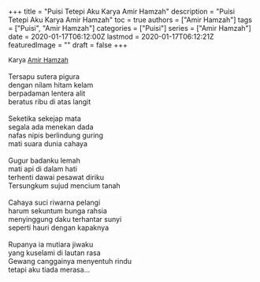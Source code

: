 +++
title = "Puisi Tetepi Aku Karya Amir Hamzah"
description = "Puisi Tetepi Aku Karya Amir Hamzah"
toc = true
authors = ["Amir Hamzah"]
tags = ["Puisi", "Amir Hamzah"]
categories = ["Puisi"]
series = ["Amir Hamzah"]
date = 2020-01-17T06:12:00Z
lastmod = 2020-01-17T06:12:21Z
featuredImage = ""
draft = false
+++

<div style="text-align: justify;">
<div style="font-size: small;">Karya <a href="/authors/amir-hamzah/" target="_blank">Amir Hamzah</a></div><br />
Tersapu sutera pigura<br />dengan nilam hitam kelam<br />berpadaman lentera alit<br />beratus ribu di atas langit<br /><br />Seketika sekejap mata<br />segala ada menekan dada<br />nafas nipis berlindung guring<br />mati suara dunia cahaya<br /><br />Gugur badanku lemah<br />mati api di dalam hati<br />terhenti dawai pesawat diriku<br />Tersungkum sujud mencium tanah<br /><br />Cahaya suci riwarna pelangi<br />harum sekuntum bunga rahsia<br />menyinggung daku terhantar sunyi<br />seperti hauri dengan kapaknya<br /><br />Rupanya ia mutiara jiwaku<br />yang kuselami di lautan rasa<br />Gewang canggainya menyentuh rindu<br />tetapi aku tiada merasa...</div>
